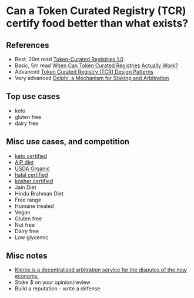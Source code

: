 # Can a Token Curated Registry (TCR) certify food better than what exists?

## References

- Best, 20m read [Token-Curated Registries 1.0](https://medium.com/@ilovebagels/token-curated-registries-1-0-61a232f8dac7)
- Basic, 5m read [When Can Token Curated Registries Actually Work?](https://medium.com/@alex.tabarrok/when-can-token-curated-registries-actually-work-%C2%B9-2ad908653aaf)
- Advanced [Token Curated Registry (TCR) Design Patterns](https://medium.com/hackernoon/token-curated-registry-tcr-design-patterns-4de6d18efa15)
- Very advanced [Delphi: a Mechanism for Staking and Arbitration](https://docs.google.com/document/d/1CNBjz4oTUTQo2VjRh2jK0VBY5z7GAVPwT8YsVtOv1Ns/edit)


## Top use cases 

- keto
- gluten free
- dairy free

## Misc use cases, and competition

- [keto certified](https://ketocertified.com/keto-certified-standards)
- [AIP diet](https://www.healthline.com/nutrition/aip-diet-autoimmune-protocol-diet#what-it-is)
- [USDA Organic](https://www.usda.gov/topics/organic)
- [halal certified](https://www.hfsaa.org/)
- [kosher certified](https://www.kof-k.org/Industrial/Consultation.aspx)
- Jain Diet
- Hindu Brahman Diet
- Free range
- Humane treated
- Vegan
- Gluten free
- Nut free
- Dairy free
- Low glycemic


## Misc notes

- [Kleros is a decentralized arbitration service for the disputes of the new economy.](https://kleros.io/)
- Stake $ on your opinion/review
- Build a reputation - write a defense

